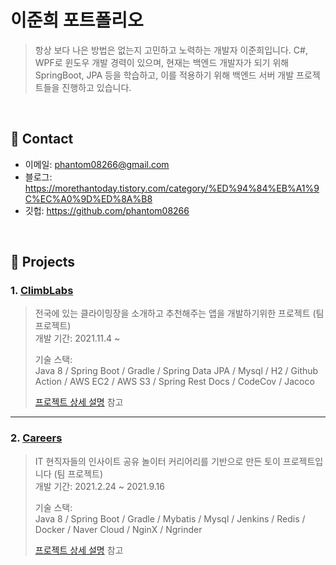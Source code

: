 # 이준희 포트폴리오
>항상 보다 나은 방법은 없는지 고민하고 노력하는 개발자 이준희입니다. 
C#, WPF로 윈도우 개발 경력이 있으며, 현재는 백엔드 개발자가 되기 위해 SpringBoot, JPA 등을 학습하고, 이를 적용하기 위해 백엔드 서버 개발 프로젝트들을 진행하고 있습니다.

</br>

## :pushpin: Contact
- 이메일: phantom08266@gmail.com
- 블로그: https://morethantoday.tistory.com/category/%ED%94%84%EB%A1%9C%EC%A0%9D%ED%8A%B8
- 깃헙: https://github.com/phantom08266

</br>

## :pushpin: Projects
### 1. [ClimbLabs](https://github.com/whatsthelunchmenu/ClimbLabs-api)
>전국에 있는 클라이밍장을 소개하고 추천해주는 앱을 개발하기위한 프로젝트 (팀 프로젝트)  
>개발 기간: 2021.11.4 ~
>  
>기술 스택:  
>Java 8 / Spring Boot / Gradle / Spring Data JPA / Mysql / H2 /
>Github Action / 
>AWS EC2 / AWS S3 /
>Spring Rest Docs / CodeCov / Jacoco
>  
>[프로젝트 상세 설명](https://github.com/whatsthelunchmenu/ClimbLabs-api) 참고

---

### 2. [Careers](https://github.com/f-lab-edu/careers)
>IT 현직자들의 인사이트 공유 놀이터 커리어리를 기반으로 만든 토이 프로젝트입니다 (팀 프로젝트)  
>개발 기간: 2021.2.24 ~ 2021.9.16
>  
>기술 스택:  
>Java 8 / Spring Boot / Gradle / Mybatis / Mysql /
>Jenkins / Redis / Docker /
>Naver Cloud / NginX / Ngrinder 
>  
>[프로젝트 상세 설명](https://github.com/f-lab-edu/careers) 참고

